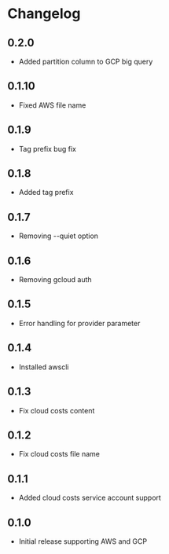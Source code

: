 # Changelog

## 0.2.0
* Added partition column to GCP big query

## 0.1.10
* Fixed AWS file name

## 0.1.9
* Tag prefix bug fix

## 0.1.8
* Added tag prefix

## 0.1.7
* Removing --quiet option

## 0.1.6
* Removing gcloud auth

## 0.1.5
* Error handling for provider parameter

## 0.1.4
* Installed awscli

## 0.1.3
* Fix cloud costs content

## 0.1.2
* Fix cloud costs file name

## 0.1.1
* Added cloud costs service account support

## 0.1.0
* Initial release supporting AWS and GCP
